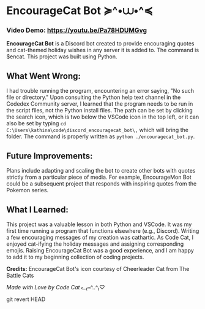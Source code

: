 # EncourageCat Bot ≽^•⩊•^≼

### **Video Demo:** https://youtu.be/Pa78HDUMGvg

**EncourageCat Bot** is a Discord bot created to provide encouraging quotes and cat-themed holiday wishes in any server it is added to. The command is $encat. This project was built using Python.

## **What Went Wrong:**

I had trouble running the program, encountering an error saying, "No such file or directory." Upon consulting the Python help text channel in the Codedex Community server, I learned that the program needs to be run in the script files, not the Python install files. The path can be set by clicking the search icon, which is two below the VSCode icon in the top left, or it can also be set by typing `cd C:\Users\kathina\code\discord_encouragecat_bot\,` which will bring the folder. The command is properly written as `python ./encouragecat_bot.py`.

## **Future Improvements:**

Plans include adapting and scaling the bot to create other bots with quotes strictly from a particular piece of media. For example, EncourageMon Bot could be a subsequent project that responds with inspiring quotes from the Pokemon series.

## **What I Learned:**

This project was a valuable lesson in both Python and VSCode. It was my first time running a program that functions elsewhere (e.g., Discord). Writing a few encouraging messages of my creation was cathartic. As Code Cat, I enjoyed cat-ifying the holiday messages and assigning corresponding emojis. Raising EncourageCat Bot was a good experience, and I am happy to add it to my beginning collection of coding projects.

**Credits:** EncourageCat Bot's icon courtesy of Cheerleader Cat from The Battle Cats

*Made with Love by Code Cat* ᓚ₍⑅^..^₎♡

git revert HEAD

